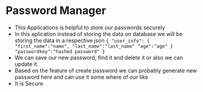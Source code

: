 # Password Manager

- This Applications is helpful to store our passwords securely
- In this aplication instead of storing the data on database we will be storing the data in a respective json
  `{ "user_info": { "first_name":"name", "last_name":"last_name" "age":"age" } "passwordkey":"hashed password" }`
- We can save our new password, find it and delete it or also we can update it.
- Based on the feature of create password we can probably generate new password here and can use it some where of our like
- It is Secure.
